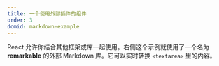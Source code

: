 ```yaml
---
title: 一个使用外部插件的组件
order: 3
domid: markdown-example
---
```


React 允许你结合其他框架或库一起使用。右侧这个示例就使用了一个名为 **remarkable** 的外部 Markdown 库。它可以实时转换 `<textarea>` 里的内容。
